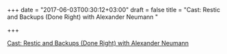 +++
date = "2017-06-03T00:30:12+03:00"
draft = false
title = "Cast: Restic and Backups (Done Right) with Alexander Neumann "

+++

<p><a href="https://changelog.com/gotime/48">Cast: Restic and Backups (Done Right) with Alexander Neumann </a></p>